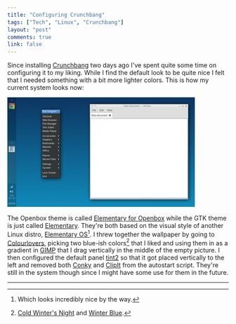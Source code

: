 ```yaml
---
title: "Configuring Crunchbang"
tags: ["Tech", "Linux", "Crunchbang"]
layout: "post"
comments: true
link: false
---
```


Since installing [Crunchbang](http://crunchbang.org/) two days ago I've spent quite some time on configuring it to my liking. While I find the default look to be quite nice I felt that I needed something with a bit more lighter colors. This is how my current system looks now:

![Crunchbang Elementary](/images/blog/2012/12/16/crunchbang-elementary.png)

The Openbox theme is called [Elementary for Openbox](http://grvrulz.deviantart.com/art/elementary-for-openbox-253002995) while the GTK theme is just called [Elementary](http://danrabbit.deviantart.com/art/elementary-gtk-theme-83104033). They're both based on the visual style of another Linux distro, [Elementary OS](http://elementaryos.org/)[^20121216-1]. I threw together the wallpaper by going to [Colourlovers](http://colourlovers.com/), picking two blue-ish colors[^20121216-2] that I liked and using them in as a gradient in [GIMP](http://www.gimp.org/) that I drag vertically in the middle of the empty picture. I then configured the default panel [tint2](http://code.google.com/p/tint2/) so that it got placed vertically to the left and removed both [Conky](http://conky.sourceforge.net/) and [ClipIt](http://clipit.rspwn.com/) from the autostart script. They're still in the system though since I might have some use for them in the future.

* * *

[^20121216-1]: Which looks incredibly nice by the way.
[^20121216-2]: [Cold Winter's Night](http://www.colourlovers.com/color/0D3561/Cold_Winters_Night) and [Winter Blue](http://www.colourlovers.com/color/108BBB/Winter_Blue).
